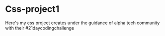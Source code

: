 # Css-project1
Here's my css project creates under the guidance of alpha tech community with their #21daycodingchallenge
